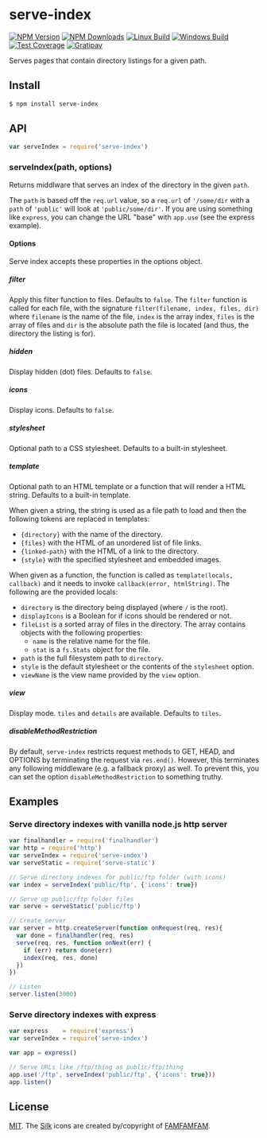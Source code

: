 # serve-index

[![NPM Version][npm-image]][npm-url]
[![NPM Downloads][downloads-image]][downloads-url]
[![Linux Build][travis-image]][travis-url]
[![Windows Build][appveyor-image]][appveyor-url]
[![Test Coverage][coveralls-image]][coveralls-url]
[![Gratipay][gratipay-image]][gratipay-url]

  Serves pages that contain directory listings for a given path.

## Install

```sh
$ npm install serve-index
```

## API

```js
var serveIndex = require('serve-index')
```

### serveIndex(path, options)

Returns middlware that serves an index of the directory in the given `path`.

The `path` is based off the `req.url` value, so a `req.url` of `'/some/dir`
with a `path` of `'public'` will look at `'public/some/dir'`. If you are using
something like `express`, you can change the URL "base" with `app.use` (see
the express example).

#### Options

Serve index accepts these properties in the options object.

##### filter

Apply this filter function to files. Defaults to `false`. The `filter` function
is called for each file, with the signature `filter(filename, index, files, dir)`
where `filename` is the name of the file, `index` is the array index, `files` is
the array of files and `dir` is the absolute path the file is located (and thus,
the directory the listing is for).

##### hidden

Display hidden (dot) files. Defaults to `false`.

##### icons

Display icons. Defaults to `false`.

##### stylesheet

Optional path to a CSS stylesheet. Defaults to a built-in stylesheet.

##### template

Optional path to an HTML template or a function that will render a HTML
string. Defaults to a built-in template.

When given a string, the string is used as a file path to load and then the
following tokens are replaced in templates:

  * `{directory}` with the name of the directory.
  * `{files}` with the HTML of an unordered list of file links.
  * `{linked-path}` with the HTML of a link to the directory.
  * `{style}` with the specified stylesheet and embedded images.

When given as a function, the function is called as `template(locals, callback)`
and it needs to invoke `callback(error, htmlString)`. The following are the
provided locals:

  * `directory` is the directory being displayed (where `/` is the root).
  * `displayIcons` is a Boolean for if icons should be rendered or not.
  * `fileList` is a sorted array of files in the directory. The array contains
    objects with the following properties:
    - `name` is the relative name for the file.
    - `stat` is a `fs.Stats` object for the file.
  * `path` is the full filesystem path to `directory`.
  * `style` is the default stylesheet or the contents of the `stylesheet` option.
  * `viewName` is the view name provided by the `view` option.

##### view

Display mode. `tiles` and `details` are available. Defaults to `tiles`.

##### disableMethodRestriction

By default, `serve-index` restricts request methods to GET, HEAD, and OPTIONS by terminating the request via `res.end()`. However, this terminates any following middleware (e.g. a fallback proxy) as well. To prevent this, you can set the option `disableMethodRestriction` to something truthy.

## Examples

### Serve directory indexes with vanilla node.js http server

```js
var finalhandler = require('finalhandler')
var http = require('http')
var serveIndex = require('serve-index')
var serveStatic = require('serve-static')

// Serve directory indexes for public/ftp folder (with icons)
var index = serveIndex('public/ftp', {'icons': true})

// Serve up public/ftp folder files
var serve = serveStatic('public/ftp')

// Create server
var server = http.createServer(function onRequest(req, res){
  var done = finalhandler(req, res)
  serve(req, res, function onNext(err) {
    if (err) return done(err)
    index(req, res, done)
  })
})

// Listen
server.listen(3000)
```

### Serve directory indexes with express

```js
var express    = require('express')
var serveIndex = require('serve-index')

var app = express()

// Serve URLs like /ftp/thing as public/ftp/thing
app.use('/ftp', serveIndex('public/ftp', {'icons': true}))
app.listen()
```

## License

[MIT](LICENSE). The [Silk](http://www.famfamfam.com/lab/icons/silk/) icons
are created by/copyright of [FAMFAMFAM](http://www.famfamfam.com/).

[npm-image]: https://img.shields.io/npm/v/serve-index.svg
[npm-url]: https://npmjs.org/package/serve-index
[travis-image]: https://img.shields.io/travis/expressjs/serve-index/master.svg?label=linux
[travis-url]: https://travis-ci.org/expressjs/serve-index
[appveyor-image]: https://img.shields.io/appveyor/ci/dougwilson/serve-index/master.svg?label=windows
[appveyor-url]: https://ci.appveyor.com/project/dougwilson/serve-index
[coveralls-image]: https://img.shields.io/coveralls/expressjs/serve-index/master.svg
[coveralls-url]: https://coveralls.io/r/expressjs/serve-index?branch=master
[downloads-image]: https://img.shields.io/npm/dm/serve-index.svg
[downloads-url]: https://npmjs.org/package/serve-index
[gratipay-image]: https://img.shields.io/gratipay/dougwilson.svg
[gratipay-url]: https://www.gratipay.com/dougwilson/
